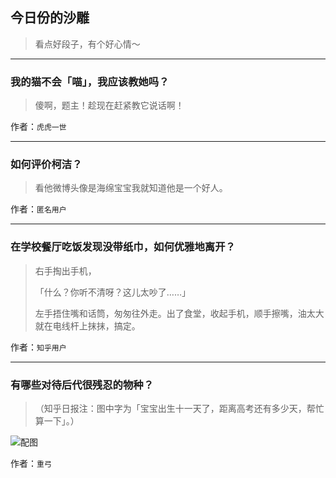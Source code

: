 ## 今日份的沙雕

> 看点好段子，有个好心情～


 
---

### 我的猫不会「喵」，我应该教她吗？

> 傻啊，题主！趁现在赶紧教它说话啊！


作者：`虎虎一世`

---

### 如何评价柯洁？

> 看他微博头像是海绵宝宝我就知道他是一个好人。


作者：`匿名用户`

---

### 在学校餐厅吃饭发现没带纸巾，如何优雅地离开？

> 右手掏出手机，
> 
> 「什么？你听不清呀？这儿太吵了……」
> 
> 左手捂住嘴和话筒，匆匆往外走。出了食堂，收起手机，顺手擦嘴，油太大就在电线杆上抹抹，搞定。


作者：`知乎用户`

---

### 有哪些对待后代很残忍的物种？

> （知乎日报注：图中字为「宝宝出生十一天了，距离高考还有多少天，帮忙算一下」。）



![配图](http://pic2.zhimg.com/70/5a55f83201055f65e633e23d17735931_b.jpg)


作者：`重弓`